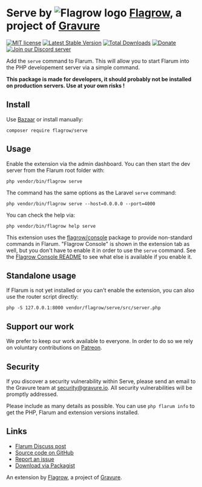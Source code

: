 # Serve by ![Flagrow logo](https://avatars0.githubusercontent.com/u/16413865?v=3&s=20) [Flagrow](https://discuss.flarum.org/d/1832-flagrow-extension-developer-group), a project of [Gravure](https://gravure.io/)

[![MIT license](https://img.shields.io/badge/license-MIT-blue.svg)](https://github.com/flagrow/serve/blob/master/LICENSE.md) [![Latest Stable Version](https://img.shields.io/packagist/v/flagrow/serve.svg)](https://packagist.org/packages/flagrow/serve) [![Total Downloads](https://img.shields.io/packagist/dt/flagrow/serve.svg)](https://packagist.org/packages/flagrow/serve) [![Donate](https://img.shields.io/badge/patreon-support-yellow.svg)](https://www.patreon.com/flagrow) [![Join our Discord server](https://discordapp.com/api/guilds/240489109041315840/embed.png)](https://flagrow.io/join-discord)

Add the `serve` command to Flarum.
This will allow you to start Flarum into the PHP developement server via a simple command.

**This package is made for developers, it should probably not be installed on production servers.
Use at your own risks !**

## Install

Use [Bazaar](https://discuss.flarum.org/d/5151-flagrow-bazaar-the-extension-marketplace) or install manually:

    composer require flagrow/serve

## Usage

Enable the extension via the admin dashboard.
You can then start the dev server from the Flarum root folder with:

    php vendor/bin/flagrow serve

The command has the same options as the Laravel `serve` command:

    php vendor/bin/flagrow serve --host=0.0.0.0 --port=4000

You can check the help via:

    php vendor/bin/flagrow help serve

This extension uses the [flagrow/console](https://github.com/flagrow/console) package to provide non-standard commands in Flarum.
"Flagrow Console" is shown in the extension tab as well, but you don't have to enable it in order to use the `serve` command.
See the [Flagrow Console README](https://github.com/flagrow/console) to see what else is available if you enable it.

## Standalone usage

If Flarum is not yet installed or you can't enable the extension, you can also use the router script directly:

    php -S 127.0.0.1:8000 vendor/flagrow/serve/src/server.php

## Support our work

We prefer to keep our work available to everyone.
In order to do so we rely on voluntary contributions on [Patreon](https://www.patreon.com/flagrow).

## Security

If you discover a security vulnerability within Serve, please send an email to the Gravure team at security@gravure.io. All security vulnerabilities will be promptly addressed.

Please include as many details as possible. You can use `php flarum info` to get the PHP, Flarum and extension versions installed.

## Links

- [Flarum Discuss post](https://discuss.flarum.org/d/6373-flagrow-serve-start-flarum-in-the-php-development-server)
- [Source code on GitHub](https://github.com/flagrow/serve)
- [Report an issue](https://github.com/flagrow/serve/issues)
- [Download via Packagist](https://packagist.org/packages/flagrow/serve)

An extension by [Flagrow](https://flagrow.io/), a project of [Gravure](https://gravure.io/).
